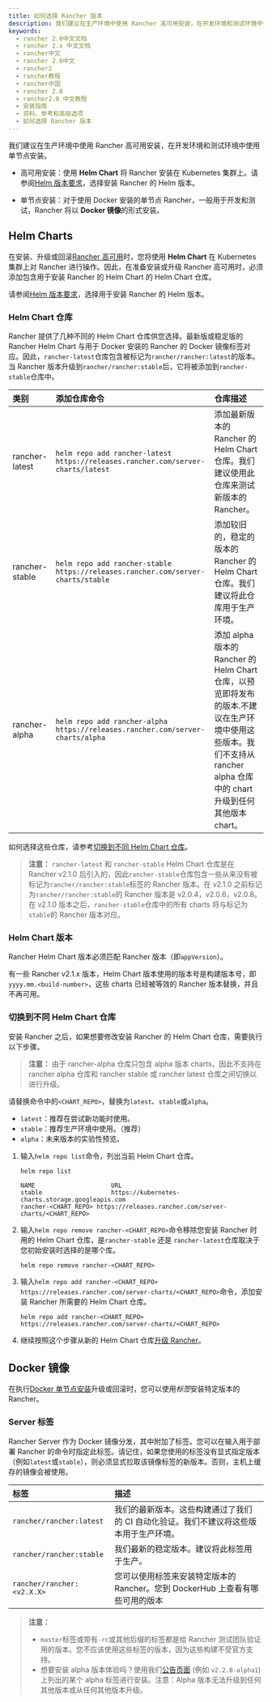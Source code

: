 ```yaml
---
title: 如何选择 Rancher 版本
description: 我们建议在生产环境中使用 Rancher 高可用安装，在开发环境和测试环境中使用单节点安装。高可用安装：使用Helm Chart 将 Rancher 安装在 Kubernetes 集群上。请参阅Helm 版本要求，选择安装 Rancher 的 Helm 版本。单节点安装：对于使用 Docker 安装的单节点 Rancher，一般用于开发和测试，Rancher 将以Docker 镜像的形式安装。
keywords:
  - rancher 2.0中文文档
  - rancher 2.x 中文文档
  - rancher中文
  - rancher 2.0中文
  - rancher2
  - rancher教程
  - rancher中国
  - rancher 2.0
  - rancher2.0 中文教程
  - 安装指南
  - 资料、参考和高级选项
  - 如何选择 Rancher 版本
---
```


我们建议在生产环境中使用 Rancher 高可用安装，在开发环境和测试环境中使用单节点安装。

- 高可用安装：使用 **Helm Chart** 将 Rancher 安装在 Kubernetes 集群上。请参阅[Helm 版本要求](/docs/rancher2/installation/options/helm-version/_index)，选择安装 Rancher 的 Helm 版本。

- 单节点安装：对于使用 Docker 安装的单节点 Rancher，一般用于开发和测试，Rancher 将以 **Docker 镜像**的形式安装。

## Helm Charts

在安装、升级或回滚[Rancher 高可用](/docs/rancher2/installation/k8s-install/_index)时，您将使用 **Helm Chart** 在 Kubernetes 集群上对 Rancher 进行操作。因此，在准备安装或升级 Rancher 高可用时，必须添加包含用于安装 Rancher 的 Helm Chart 的 Helm Chart 仓库。

请参阅[Helm 版本要求](/docs/rancher2/installation/options/helm-version/_index)，选择用于安装 Rancher 的 Helm 版本。

### Helm Chart 仓库

Rancher 提供了几种不同的 Helm Chart 仓库供您选择。最新版或稳定版的 Rancher Helm Chart 与用于 Docker 安装的 Rancher 的 Docker 镜像标签对应。因此，`rancher-latest`仓库包含被标记为`rancher/rancher:latest`的版本。当 Rancher 版本升级到`rancher/rancher:stable`后，它将被添加到`rancher-stable`仓库中。

| 类别           | 添加仓库命令                                                                     | 仓库描述                                                                                                                                                                |
| :------------- | :------------------------------------------------------------------------------- | :---------------------------------------------------------------------------------------------------------------------------------------------------------------------- |
| rancher-latest | `helm repo add rancher-latest https://releases.rancher.com/server-charts/latest` | 添加最新版本的 Rancher 的 Helm Chart 仓库。我们建议使用此仓库来测试新版本的 Rancher。                                                                                   |
| rancher-stable | `helm repo add rancher-stable https://releases.rancher.com/server-charts/stable` | 添加较旧的，稳定的版本的 Rancher 的 Helm Chart 仓库。我们建议将此仓库用于生产环境。                                                                                     |
| rancher-alpha  | `helm repo add rancher-alpha https://releases.rancher.com/server-charts/alpha`   | 添加 alpha 版本的 Rancher 的 Helm Chart 仓库，以预览即将发布的版本.不建议在生产环境中使用这些版本。我们不支持从 rancher alpha 仓库中的 chart 升级到任何其他版本 chart。 |

如何选择这些仓库，请参考[切换到不同 Helm Chart 仓库](#切换到不同-helm-chart-仓库)。

> **注意：** `rancher-latest` 和 `rancher-stable` Helm Chart 仓库是在 Rancher v2.1.0 后引入的，因此`rancher-stable`仓库包含一些从来没有被标记为`rancher/rancher:stable`标签的 Rancher 版本。在 v2.1.0 之前标记为`rancher/rancher:stable`的 Rancher 版本是 v2.0.4，v2.0.6，v2.0.8。在 v2.1.0 版本之后，`rancher-stable`仓库中的所有 charts 将与标记为`stable`的 Rancher 版本对应。

### Helm Chart 版本

Rancher Helm Chart 版本必须匹配 Rancher 版本（即`appVersion`）。

有一些 Rancher v2.1.x 版本，Helm Chart 版本使用的版本号是构建版本号，即`yyyy.mm.<build-number>`，这些 charts 已经被等效的 Rancher 版本替换，并且不再可用。

### 切换到不同 Helm Chart 仓库

安装 Rancher 之后，如果想要修改安装 Rancher 的 Helm Chart 仓库，需要执行以下步骤。

> **注意：** 由于 rancher-alpha 仓库只包含 alpha 版本 charts，因此不支持在 rancher alpha 仓库和 rancher stable 或 rancher latest 仓库之间切换以进行升级。

请替换命令中的`<CHART_REPO>`，替换为`latest`、`stable`或`alpha`。

- `latest`：推荐在尝试新功能时使用。
- `stable`：推荐生产环境中使用。（推荐）
- `alpha`：未来版本的实验性预览。

1. 输入`helm repo list`命令，列出当前 Helm Chart 仓库。

   ```plain
   helm repo list

   NAME          	        URL
   stable        	        https://kubernetes-charts.storage.googleapis.com
   rancher-<CHART_REPO>	https://releases.rancher.com/server-charts/<CHART_REPO>
   ```

2. 输入`helm repo remove rancher-<CHART_REPO>`命令移除您安装 Rancher 时用的 Helm Chart 仓库，是`rancher-stable` 还是 `rancher-latest`仓库取决于您初始安装时选择的是哪个库。

   ```plain
   helm repo remove rancher-<CHART_REPO>
   ```

3. 输入`helm repo add rancher-<CHART_REPO> https://releases.rancher.com/server-charts/<CHART_REPO>`命令，添加安装 Rancher 所需要的 Helm Chart 仓库。

   ```plain
   helm repo add rancher-<CHART_REPO> https://releases.rancher.com/server-charts/<CHART_REPO>
   ```

4. 继续按照这个步骤从新的 Helm Chart 仓库[升级 Rancher](/docs/rancher2/installation_new/upgrades-rollbacks/upgrades/ha/_index)。

## Docker 镜像

在执行[Docker 单节点安装](/docs/rancher2/installation/other-installation-methods/single-node-docker/_index/)升级或回滚时，您可以使用*标签*安装特定版本的 Rancher。

### Server 标签

Rancher Server 作为 Docker 镜像分发，其中附加了标签。您可以在输入用于部署 Rancher 的命令时指定此标签。请记住，如果您使用的标签没有显式指定版本（例如`latest`或`stable`），则必须显式拉取该镜像标签的新版本。否则，主机上缓存的镜像会被使用。

| 标签                       | 描述                                                                                   |
| :------------------------- | :------------------------------------------------------------------------------------- |
| `rancher/rancher:latest`   | 我们的最新版本。这些构建通过了我们的 CI 自动化验证。我们不建议将这些版本用于生产环境。 |
| `rancher/rancher:stable`   | 我们最新的稳定版本。建议将此标签用于生产。                                             |
| `rancher/rancher:<v2.X.X>` | 您可以使用标签来安装特定版本的 Rancher。您到 DockerHub 上查看有哪些可用的版本          |

> **注意：**
>
> - `master`标签或带有`-rc`或其他后缀的标签都是给 Rancher 测试团队验证用的版本。您不应该使用这些标签的版本，因为这些构建不受官方支持。
> - 想要安装 alpha 版本体验吗？使用我们[公告页面](https://forums.rancher.com/c/announcements) (例如 `v2.2.0-alpha1`)上列出的某个 alpha 标签进行安装。注意：Alpha 版本无法升级到任何其他版本或从任何其他版本升级。
